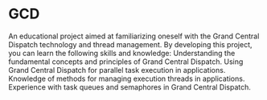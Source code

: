 # GCD
An educational project aimed at familiarizing oneself with the Grand Central Dispatch 
technology and thread management. By developing this project, you can learn the following skills and knowledge:
Understanding the fundamental concepts and principles of Grand Central Dispatch.
Using Grand Central Dispatch for parallel task execution in applications.
Knowledge of methods for managing execution threads in applications.
Experience with task queues and semaphores in Grand Central Dispatch.
